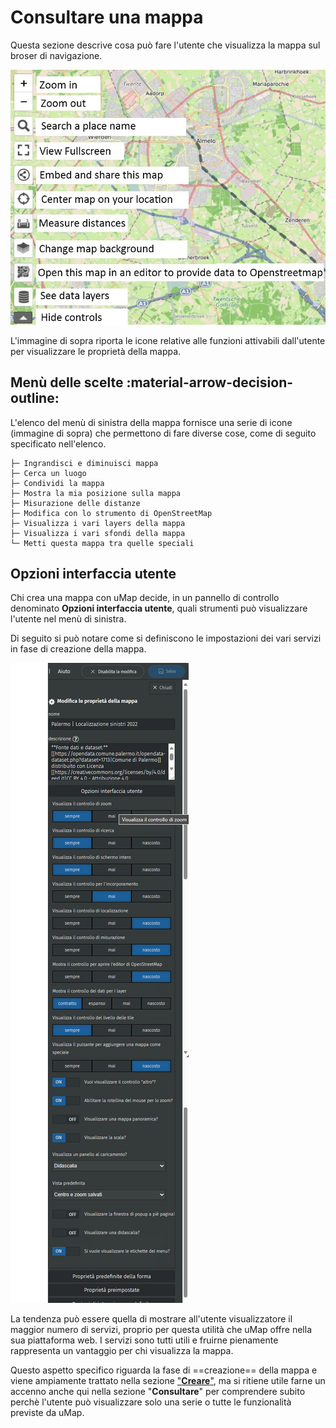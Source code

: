 # Consultare una mappa

Questa sezione descrive cosa può fare l'utente che visualizza la mappa sul broser di navigazione.

![docs/img/umap-consultazione.jpg](https://raw.githubusercontent.com/opendatasicilia/guida-umap/main/docs/img/umap-consultazione.jpg)

L'immagine di sopra riporta le icone relative alle funzioni attivabili dall'utente per visualizzare le proprietà della mappa.

## Menù delle scelte :material-arrow-decision-outline:

L'elenco del menù di sinistra della mappa fornisce una serie di icone (immagine di sopra) che permettono di fare diverse cose, come di seguito specificato nell'elenco.

```
├─ Ingrandisci e diminuisci mappa
├─ Cerca un luogo
├─ Condividi la mappa
├─ Mostra la mia posizione sulla mappa
├─ Misurazione delle distanze
├─ Modifica con lo strumento di OpenStreetMap
├─ Visualizza i vari layers della mappa
├─ Visualizza i vari sfondi della mappa
└─ Metti questa mappa tra quelle speciali
```


## Opzioni interfaccia utente

Chi crea una mappa con uMap decide, in un pannello di controllo denominato **Opzioni interfaccia utente**, quali strumenti può visualizzare l'utente nel menù di sinistra.

Di seguito si può notare come si definiscono le impostazioni dei vari servizi in fase di creazione della mappa.

![](https://raw.githubusercontent.com/opendatasicilia/guida-umap/main/docs/img/opzioni-interfaccia-utente.PNG)

La tendenza può essere quella di mostrare all'utente visualizzatore il maggior numero di servizi, proprio per questa utilità che uMap offre nella sua piattaforma web. I servizi sono tutti utili e fruirne pienamente rappresenta un vantaggio per chi visualizza la mappa.

Questo aspetto specifico riguarda la fase di ==creazione== della mappa e viene ampiamente trattato nella sezione ["**Creare**"](https://opendatasicilia.github.io/guida-umap/creare/), ma si ritiene utile farne un accenno anche qui nella sezione "**Consultare**" per comprendere subito perchè l'utente può visualizzare solo una serie o tutte le funzionalità previste da uMap.
